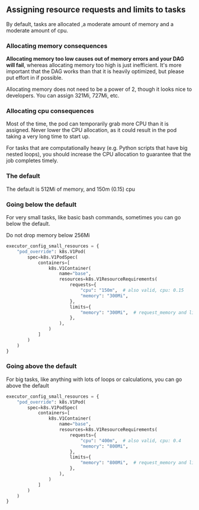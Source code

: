 ## Assigning resource requests and limits to tasks

By default, tasks are allocated ,a moderate amount of memory
and a moderate amount of cpu.

### Allocating memory consequences

**Allocating memory too low causes out of memory errors and your DAG will fail**, whereas allocating memory too high is just inefficient. It's more important that the DAG works than that it is heavily optimized, but please put effort in if possible.

Allocating memory does not need to be a power of 2, though it looks nice to developers. You can assign 321Mi, 727Mi, etc.

### Allocating cpu consequences

Most of the time, the pod can temporarily grab more CPU than it is assigned. Never lower the CPU allocation, as it could result in the pod taking a very long time to start up.

For tasks that are computationally heavy (e.g. Python scripts that have big nested loops), you should increase the CPU allocation to guarantee that the job completes timely.

### The default

The default is 512Mi of memory, and 150m (0.15) cpu

### Going below the default

For very small tasks, like basic bash commands, sometimes you can go below the default.

Do not drop memory below 256Mi

```py
executor_config_small_resources = {
    "pod_override": k8s.V1Pod(
        spec=k8s.V1PodSpec(
            containers=[
                k8s.V1Container(
                    name="base",
                    resources=k8s.V1ResourceRequirements(
                        requests={
                            "cpu": "150m",  # also valid, cpu: 0.15
                            "memory": "300Mi",
                        },
                        limits={
                            "memory": "300Mi",  # request_memory and limit_memory should always be the same
                        },
                    ),
                )
            ]
        )
    )
}
```

### Going above the default

For big tasks, like anything with lots of loops or calculations, you can go above the default

```py
executor_config_small_resources = {
    "pod_override": k8s.V1Pod(
        spec=k8s.V1PodSpec(
            containers=[
                k8s.V1Container(
                    name="base",
                    resources=k8s.V1ResourceRequirements(
                        requests={
                            "cpu": "400m",  # also valid, cpu: 0.4
                            "memory": "800Mi",
                        },
                        limits={
                            "memory": "800Mi",  # request_memory and limit_memory should always be the same
                        },
                    ),
                )
            ]
        )
    )
}
```
